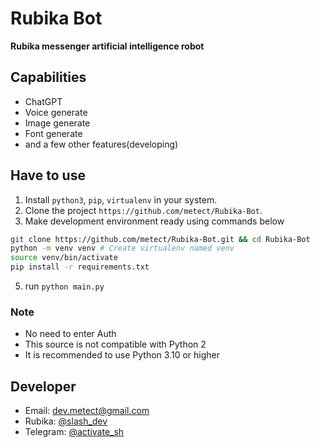 # Rubika ‌‌Bot
**Rubika messenger artificial intelligence robot**


## Capabilities
- ChatGPT
- Voice generate
- Image generate
- Font generate
- and a few other features(developing)

## Have to use

1. Install   `python3`, `pip`, `virtualenv` in your system.
2. Clone the project `https://github.com/metect/Rubika-Bot`.
3. Make development environment ready using commands below
```bash
git clone https://github.com/metect/Rubika-Bot.git && cd Rubika-Bot
python -m venv venv # Create virtualenv named venv
source venv/bin/activate
pip install -r requirements.txt
```
5. run `python main.py`

### Note
- No need to enter Auth
- This source is not compatible with Python 2
- It is recommended to use Python 3.10 or higher

## Developer 
- Email: dev.metect@gmail.com
- Rubika: [@slash_dev](https://rubika.ir/slash_dev)
- Telegram: [@activate_sh](https://t.me/activate_sh)
